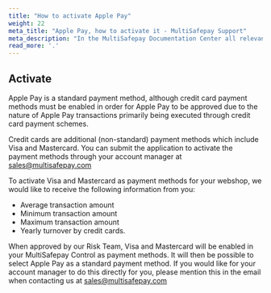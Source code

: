 ```yaml
---
title: "How to activate Apple Pay"
weight: 22
meta_title: "Apple Pay, how to activate it - MultiSafepay Support"
meta_description: "In the MultiSafepay Documentation Center all relevant information regarding our Plugins and API. As well as Support pages for Payment Method, Tools and General Questions. You can also find the contact details of our Support Team and Integration Team."
read_more: '.'
---
```


## Activate

Apple Pay is a standard payment method, although credit card payment methods must be enabled in order for Apple Pay to be approved due to the nature of Apple Pay transactions primarily being executed through credit card payment schemes.

Credit cards are additional (non-standard) payment methods which include Visa and Mastercard. You can submit the application to activate the payment methods through your account manager at <sales@multisafepay.com>

To activate Visa and Mastercard as payment methods for your webshop, we would like to receive the following information from you:

- Average transaction amount
- Minimum transaction amount
- Maximum transaction amount
- Yearly turnover by credit cards.

When approved by our Risk Team, Visa and Mastercard will be enabled in your MultiSafepay Control as payment methods. It will then be possible to select Apple Pay as a standard payment method. If you would like for your account manager to do this directly for you, please mention this in the email when contacting us at <sales@multisafepay.com>